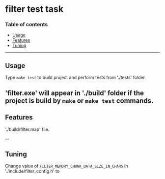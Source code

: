 # filter test task

### Table of contents
- [Usage](#usage)
- [Features](#features)
- [Tuning](#tuning)


---
## Usage

Type `make test` to build project and perform tests from './tests' folder.

'filter.exe' will appear in './build' folder if the project is build by `make` or `make test` commands.
---
## Features

'./build/filter.map' file.

--
## Tuning

Change value of `FILTER_MEMORY_CHUNK_DATA_SIZE_IN_CHARS` in './include/filter_config.h' to 

